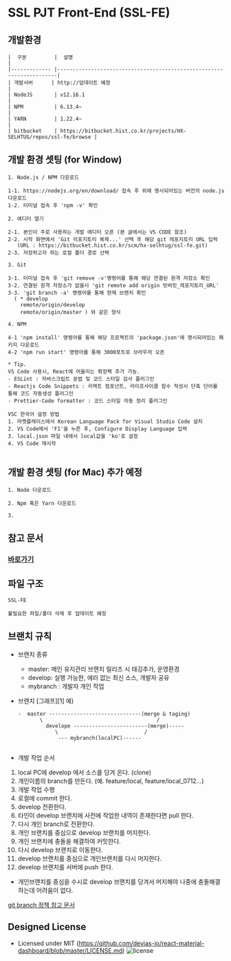 
# SSL PJT Front-End (SSL-FE)

## 개발환경    
```
|  구분         |  설명                                                                |
|------------- |----------------------------------------------------------------------|
| 개발서버      | http://업데이트 예정                                                   |  
| NodeJS       | v12.16.1                                                             |
| NPM          | 6.13.4~                                                              |
| YARN         | 1.22.4~                                                              |
| bitbucket    | https://bitbucket.hist.co.kr/projects/HX-SELHTUG/repos/ssl-fe/browse |
```

## 개발 환경 셋팅 (for Window)
```
1. Node.js / NPM 다운로드
 
1-1. https://nodejs.org/en/download/ 접속 후 위에 명시되어있는 버전의 node.js 다운로드
1-2. 터미널 접속 후 'npm -v' 확인

2. 에디터 열기

2-1. 본인이 주로 사용하는 개발 에디터 오픈 (본 글에서는 VS CODE 참조)
2-2. 시작 화면에서 'Git 리포지토리 복제...' 선택 후 해당 git 레포지토리 URL 입력
   (URL : https://bitbucket.hist.co.kr/scm/hx-selhtug/ssl-fe.git)
2-3. 저장하고자 하는 로컬 폴더 경로 선택

3. Git

3-1. 터미널 접속 후 'git remove -v'명령어를 통해 해당 연결된 원격 저장소 확인
3-2. 연결된 원격 저장소가 없을시 'git remote add origin 빗버킷_레포지토리_URL'
3-3. 'git branch -a' 명령어를 통해 현재 브랜치 확인
  ( * develop
    remote/origin/develop
    remote/origin/master ) 와 같은 형식

4. NPM

4-1 'npm install' 명령어를 통해 해당 프로젝트의 'package.json'에 명시되어있는 패키지 다운로드
4-2 'npm run start' 명령어를 통해 3000포트로 브라우저 오픈

* Tip.
VS Code 사용시, React에 어울리는 확장팩 추가 가능.
- ESLint : 자바스크립트 문법 및 코드 스타일 검사 플러그인
- Reactjs Code Snippets : 리액트 컴포넌트, 라이프사이클 함수 작성시 단축 단어를 통해 코드 자동생성 플러그인
- Prettier-Code formatter : 코드 스타일 자동 정리 플러그인

VSC 한국어 설정 방법
1. 마켓플레이스에서 Korean Language Pack for Visual Studio Code 설치
2. VS Code에서 'F1'을 누른 후, Configure Display Language 입력
3. local.json 파일 내에서 local값을 'ko'로 설정
4. VS Code 재시작
 
```
## 개발 환경 셋팅 (for Mac) 추가 예정
```
1. Node 다운로드

2. Npm 혹은 Yarn 다운로드

3.
```

## 참고 문서

### [바로가기](https://app.spaceli.io/space/1hosTH2bzRt1f3tW15dLnJXQIjn8DuPgl/page/1oQ1V-ywOFRAFhvg6yYd2my2avsnF8fSG)

## 파일 구조
```
SSL-FE

불필요한 파일/폴더 삭제 후 업데이트 예정

```

## 브랜치 규칙   
- 브랜치 종류  
  - master: 메인 유지관리 브랜치 릴리즈 시 태깅추가, 운영환경      
  - develop: 실행 가능한, 에러 없는 최신 소스, 개발자 공유    
  - mybranch : 개발자 개인 작업    
 
- 브랜치 [그래프][1] 예) 
  
  ```
  -  master ------------------------------(merge & taging)
         \                                     /  
	       develope ------------------------(merge)-----
	          \                            /     
               --- mybranch(localPC)------        
                                               
  ```
 - 개발 작업 순서
 1. local PC에 develop 에서 소스를 당겨 온다. (clone)
 2. 개인이름의 branch를 만든다. (예. feature/local, feature/local_0712...)
 3. 개발 작업 수행
 4. 로컬에 commit 한다.
 5. develop 전환한다.
 6. 타인이 develop 브랜치에 사전에 작업한 내역이 존재한다면 pull 한다.
 7. 다시 개인 branch로 전환한다.
 8. 개인 브랜치를 중심으로 develop 브랜치를 머지한다.
 9. 개인 브랜치에 충돌을 해결하여 커밋한다.
 10. 다시 develop 브랜치로 이동한다.
 11. develop 브랜치를 중심으로 개인브랜치를 다시 머지한다.
 12. develop 브랜치를 서버에 push 한다.
 
 - 개인브랜치를 중심을 수시로 develop 브랜치를 당겨서 머지해야 나중에 충돌해결하는데 어려움이 없다.
 
[git branch 정책 참고 문서](https://techblog.woowahan.com/2553/)

## Designed License

- Licensed under MIT (https://github.com/devias-io/react-material-dashboard/blob/master/LICENSE.md)
  ![license](https://img.shields.io/badge/license-MIT-blue.svg)
